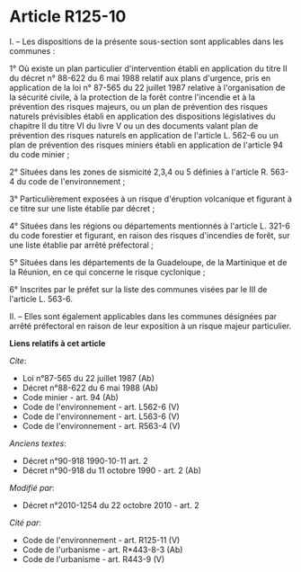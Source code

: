# Article R125-10

I. – Les dispositions de la présente sous-section sont applicables dans les communes : 

1° Où existe un plan particulier d'intervention établi en application du titre II du décret n° 88-622 du 6 mai 1988 relatif
aux plans d'urgence, pris en application de la loi n° 87-565 du 22 juillet 1987 relative à l'organisation de la sécurité
civile, à la protection de la forêt contre l'incendie et à la prévention des risques majeurs, ou un plan de prévention des
risques naturels prévisibles établi en application des dispositions législatives du chapitre II du titre VI du livre V ou un
des documents valant plan de prévention des risques naturels en application de l'article L. 562-6 ou un plan de prévention
des risques miniers établi en application de l'article 94 du code minier ; 

2° Situées dans les zones de sismicité 2,3,4 ou 5 définies à l'article R. 563-4 du code de l'environnement ; 

3° Particulièrement exposées à un risque d'éruption volcanique et figurant à ce titre sur une liste établie par décret ; 

4° Situées dans les régions ou départements mentionnés à l'article L. 321-6 du code forestier et figurant, en raison des
risques d'incendies de forêt, sur une liste établie par arrêté préfectoral ; 

5° Situées dans les départements de la Guadeloupe, de la Martinique et de la Réunion, en ce qui concerne le risque
cyclonique ; 

6° Inscrites par le préfet sur la liste des communes visées par le III de l'article L. 563-6. 

II. – Elles sont également applicables dans les communes désignées par arrêté préfectoral en raison de leur exposition à un
risque majeur particulier.

**Liens relatifs à cet article**

_Cite_:

  - Loi n°87-565 du 22 juillet 1987 (Ab)
  - Décret n°88-622 du 6 mai 1988 (Ab)
  - Code minier - art. 94 (Ab)
  - Code de l'environnement - art. L562-6 (V)
  - Code de l'environnement - art. L563-6 (V)
  - Code de l'environnement - art. R563-4 (V)

_Anciens textes_:

  - Décret n°90-918 1990-10-11 art. 2
  - Décret n°90-918 du 11 octobre 1990 - art. 2 (Ab)

_Modifié par_:

  - Décret n°2010-1254 du 22 octobre 2010 - art. 2

_Cité par_:

  - Code de l'environnement - art. R125-11 (V)
  - Code de l'urbanisme - art. R*443-8-3 (Ab)
  - Code de l'urbanisme - art. R443-9 (V)
